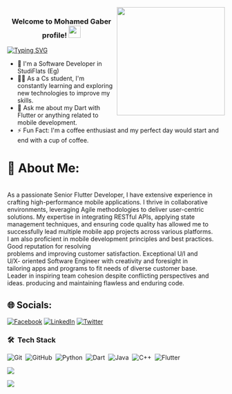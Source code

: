 <img width="250" align="right" src="https://media.tenor.com/G69XvhZj1wMAAAAC/code-encoding.gif">
<h3 align="center">
  Welcome to Mohamed Gaber profile!
  <img src="https://media.giphy.com/media/hvRJCLFzcasrR4ia7z/giphy.gif" width="28">
</h3>
<a
   href="https://git.io/typing-svg"><img src="https://readme-typing-svg.herokuapp.com?font=Fira+Code&pause=1000&width=435&lines=Software+Delevoper+%7C%7CFlutter+%26%26+Dart" alt="Typing SVG" /></a>

- 🏢 I'm a Software Developer in StudiFlats (Eg)
- 👨‍💻 As a Cs student, I'm constantly learning and exploring new technologies to improve my skills.
- 💬 Ask me about my Dart with Flutter or anything related to mobile development.
- ⚡ Fun Fact: I'm a coffee enthusiast and my perfect day would start and end with a cup of coffee.

# 💫 About Me:
<br>As a passionate Senior Flutter Developer, I have extensive experience in crafting high-performance mobile applications. I thrive in collaborative environments, leveraging Agile methodologies to deliver user-centric solutions. My expertise in integrating RESTful APIs, applying state management techniques, and ensuring code quality has allowed me to successfully lead multiple mobile app projects across various platforms.<br> I am also proficient in mobile development principles and best practices. Good reputation for resolving<br>
problems and improving customer satisfaction. Exceptional U/I and<br>
U/X- oriented Software Engineer with creativity and foresight in<br>
tailoring apps and programs to fit needs of diverse customer base.<br>
Leader in inspiring team cohesion despite conflicting perspectives and<br>
ideas. producing and maintaining flawless and enduring code.<br>


## 🌐 Socials:
[![Facebook](https://img.shields.io/badge/Facebook-%231877F2.svg?logo=Facebook&logoColor=white)](https://facebook.com/mohamedgaberyoussef1996) 
[![LinkedIn](https://img.shields.io/badge/LinkedIn-%230077B5.svg?logo=linkedin&logoColor=white)](https://linkedin.com/in/aldob-mohamed96)
[![Twitter](https://img.shields.io/badge/Twitter-%231DA1F2.svg?logo=Twitter&logoColor=white)](https://twitter.com/aldob_mohamed96) 



### 🛠 &nbsp;Tech Stack

![Git](https://img.shields.io/badge/-Git-05122A?style=flat&logo=git)&nbsp;
![GitHub](https://img.shields.io/badge/-GitHub-05122A?style=flat&logo=github)&nbsp;
![Python](https://img.shields.io/badge/-Python-05122A?style=flat&logo=python)&nbsp;
![Dart](https://img.shields.io/badge/-Dart-05122A?style=flat&logo=Dart)&nbsp;
![Java](https://img.shields.io/badge/-Java-05122A?style=flat&logo=Java)&nbsp;
![C++](https://img.shields.io/badge/-C++-05122A?style=flat&logo=C++)&nbsp;
![Flutter](https://img.shields.io/badge/-Flutter%20-05122A?style=flat&logo=Flutter)&nbsp;









![](https://github-profile-trophy.vercel.app/?username=aldob-mohamed96&theme=radical&no-frame=true&no-bg=false&margin-w=4)





![](https://github-contributor-stats.vercel.app/api?username=aldob-mohamed96&limit=5&theme=dark&combine_all_yearly_contributions=true)








